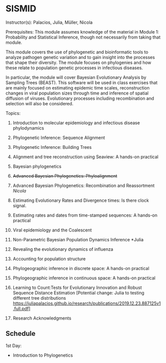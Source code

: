 # SISMID

Instructor(s):
Palacios, Julia, Müller, Nicola

Prerequisites: This module assumes knowledge of the material in Module 1: Probability and Statistical Inference, though not necessarily from taking that module.

This module covers the use of phylogenetic and bioinformatic tools to analyze pathogen genetic variation and to gain insight into the processes that shape their diversity. The module focuses on phylogenies and how these relate to population genetic processes in infectious diseases.

In particular, the module will cover Bayesian Evolutionary Analysis by Sampling Trees (BEAST). This software will be used in class exercises that are mainly focused on estimating epidemic time scales, reconstruction changes in viral population sizes through time and inference of spatial diffusion of viruses. Evolutionary processes including recombination and selection will also be considered.

Topics:
1. Introduction to molecular epidemiology and infectious disease phylodynamics

2. Phylogenetic Inference: Sequence Alignment

3. Phylogenetic Inference: Building Trees

4. Alignment and tree reconstruction using Seaview: A hands-on practical

5. Bayesian phylogenetics

6. <del> Advanced Bayesian Phylogenetics: Phyloalignment </del>

7. Advanced Bayesian Phylogenetics: Recombination and Reassortment *Nicola*

8. Estimating Evolutionary Rates and Divergence times: Is there clock signal.

9. Estimating rates and dates from time-stamped sequences: A hands-on practical

10. Viral epidemiology and the Coalescent

11. Non-Parametric Bayesian Population Dynamics Inference *Julia

12. Revealing the evolutionary dynamics of influenza

13. Accounting for population structure

14. Phylogeographic inference in discrete space: A hands-on practical

15. Phylogeographic inference in continuous space: A hands-on practical

16. Learning to Count:Tests for Evolutionary Innovation and Robust Sequence Distance
Estimation  [Potential change: Julia to testing different tree distributions  https://juliapalacios.github.io/research/publications/2019.12.23.887125v1.full.pdf]

17. Research Acknowledgments

## Schedule
1st Day:
* Introduction to Phylogenetics

